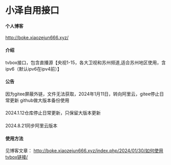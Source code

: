 # 小泽自用接口
#### 个人博客
http://boke.xiaozejun666.xyz/
#### 介绍
tvbox接口，包含直播源【央视1-15，各大卫视和苏州频道,适合苏州地区使用，含ipv6（默认ipv6在ipv4前）】
#### 公告
因为gitee屏蔽外链，文件无法获取，2024年1月11日，转向阿里云，gitee停止日常更新
github做大版本备份使用
####
2024.1.12仓库停止日常更新，只保留大版本更新
####
2024.8.21同步阿里云版本
#### 使用方法
见博客文章：
http://boke.xiaozejun666.xyz/index.php/2024/01/30/如何使用tvbox链接/
